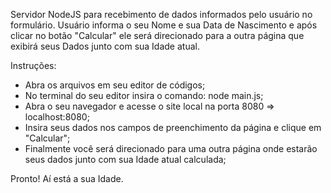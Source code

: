 Servidor NodeJS para recebimento de dados informados pelo usuário no formulário.
Usuário informa o seu Nome e sua Data de Nascimento e após clicar no botão "Calcular" ele será direcionado para a outra página que exibirá seus Dados junto com sua Idade atual.

Instruções:
- Abra os arquivos em seu editor de códigos;
- No terminal do seu editor insira o comando: node main.js;
- Abra o seu navegador e acesse o site local na porta 8080 => localhost:8080;
- Insira seus dados nos campos de preenchimento da página e clique em "Calcular";
- Finalmente você será direcionado para uma outra página onde estarão seus dados junto com sua Idade atual calculada;

Pronto! Aí está a sua Idade.
